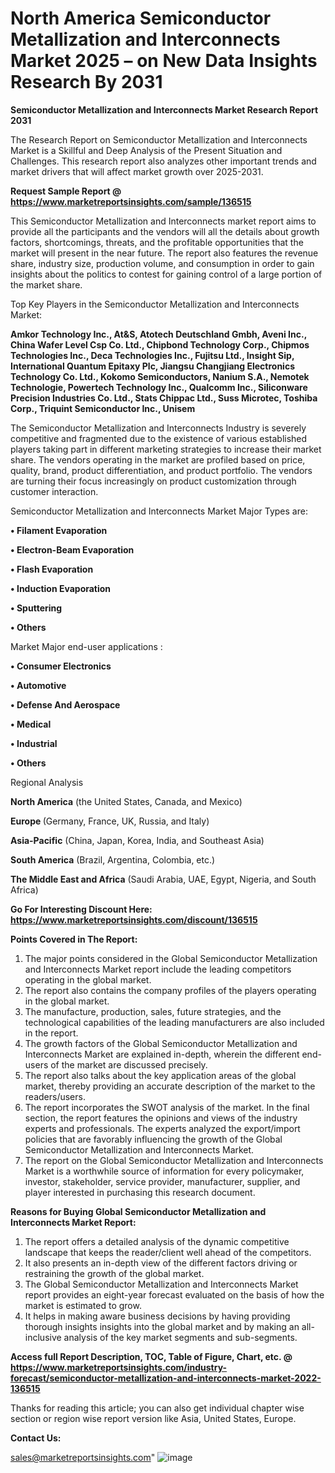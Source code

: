 # North America Semiconductor Metallization and Interconnects Market 2025 – on New Data Insights Research By 2031

<strong>Semiconductor Metallization and Interconnects Market Research Report 2031</strong>

The Research Report on Semiconductor Metallization and Interconnects Market is a Skillful and Deep Analysis of the Present Situation and Challenges. This research report also analyzes other important trends and market drivers that will affect market growth over 2025-2031.

<strong>Request Sample Report @ <a href=https://www.marketreportsinsights.com/sample/136515>https://www.marketreportsinsights.com/sample/136515</a></strong>

This Semiconductor Metallization and Interconnects market report aims to provide all the participants and the vendors will all the details about growth factors, shortcomings, threats, and the profitable opportunities that the market will present in the near future. The report also features the revenue share, industry size, production volume, and consumption in order to gain insights about the politics to contest for gaining control of a large portion of the market share.

Top Key Players in the Semiconductor Metallization and Interconnects Market:

<strong>Amkor Technology Inc., At&S, Atotech Deutschland Gmbh, Aveni Inc., China Wafer Level Csp Co. Ltd., Chipbond Technology Corp., Chipmos Technologies Inc., Deca Technologies Inc., Fujitsu Ltd., Insight Sip, International Quantum Epitaxy Plc, Jiangsu Changjiang Electronics Technology Co. Ltd., Kokomo Semiconductors, Nanium S.A., Nemotek Technologie, Powertech Technology Inc., Qualcomm Inc., Siliconware Precision Industries Co. Ltd., Stats Chippac Ltd., Suss Microtec, Toshiba Corp., Triquint Semiconductor Inc., Unisem</strong>

The Semiconductor Metallization and Interconnects Industry is severely competitive and fragmented due to the existence of various established players taking part in different marketing strategies to increase their market share. The vendors operating in the market are profiled based on price, quality, brand, product differentiation, and product portfolio. The vendors are turning their focus increasingly on product customization through customer interaction.

Semiconductor Metallization and Interconnects Market Major Types are:

<strong>• Filament Evaporation

• Electron-Beam Evaporation

• Flash Evaporation

• Induction Evaporation

• Sputtering

• Others</strong>

Market Major end-user applications :

<strong>• Consumer Electronics

• Automotive

• Defense And Aerospace

• Medical

• Industrial

• Others</strong>

Regional Analysis

</u><strong><b>North America</b></strong> (the United States, Canada, and Mexico)

<strong><b>Europe </b></strong>(Germany, France, UK, Russia, and Italy)

<strong><b>Asia-Pacific</b></strong> (China, Japan, Korea, India, and Southeast Asia)

<strong><b>South America</b></strong> (Brazil, Argentina, Colombia, etc.)

<strong><b>The Middle East and Africa</b></strong> (Saudi Arabia, UAE, Egypt, Nigeria, and South Africa)

<strong>Go For Interesting Discount Here: <a href=https://www.marketreportsinsights.com/discount/136515>https://www.marketreportsinsights.com/discount/136515</a></strong>

<strong>Points Covered in The Report:</strong>
<ol>
  <li>The major points considered in the Global Semiconductor Metallization and Interconnects Market report include the leading competitors operating in the global market.</li>
  <li>The report also contains the company profiles of the players operating in the global market.</li>
  <li>The manufacture, production, sales, future strategies, and the technological capabilities of the leading manufacturers are also included in the report.</li>
  <li>The growth factors of the Global Semiconductor Metallization and Interconnects Market are explained in-depth, wherein the different end-users of the market are discussed precisely.</li>
  <li>The report also talks about the key application areas of the global market, thereby providing an accurate description of the market to the readers/users.</li>
  <li>The report incorporates the SWOT analysis of the market. In the final section, the report features the opinions and views of the industry experts and professionals. The experts analyzed the export/import policies that are favorably influencing the growth of the Global Semiconductor Metallization and Interconnects Market.</li>
  <li>The report on the Global Semiconductor Metallization and Interconnects Market is a worthwhile source of information for every policymaker, investor, stakeholder, service provider, manufacturer, supplier, and player interested in purchasing this research document.</li>
</ol>
<strong>Reasons for Buying Global Semiconductor Metallization and Interconnects Market Report:</strong>

<ol>
  <li>The report offers a detailed analysis of the dynamic competitive landscape that keeps the reader/client well ahead of the competitors.</li>
  <li>It also presents an in-depth view of the different factors driving or restraining the growth of the global market.</li>
  <li>The Global Semiconductor Metallization and Interconnects Market report provides an eight-year forecast evaluated on the basis of how the market is estimated to grow.</li>
  <li>It helps in making aware business decisions by having providing thorough insights insights into the global market and by making an all-inclusive analysis of the key market segments and sub-segments.</li>
</ol>
<strong>Access full Report Description, TOC, Table of Figure, Chart, etc. @ <a href=https://www.marketreportsinsights.com/industry-forecast/semiconductor-metallization-and-interconnects-market-2022-136515>https://www.marketreportsinsights.com/industry-forecast/semiconductor-metallization-and-interconnects-market-2022-136515</a></strong>


Thanks for reading this article; you can also get individual chapter wise section or region wise report version like Asia, United States, Europe.

<strong>Contact Us:</strong>

sales@marketreportsinsights.com"
![image](https://github.com/user-attachments/assets/826f96c7-313e-45b3-8b10-bf3fc9a2c43c)
